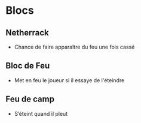 # Blocs

## Netherrack

* Chance de faire apparaître du feu une fois cassé

## Bloc de Feu

* Met en feu le joueur si il essaye de l'éteindre 

## Feu de camp 

* S’éteint quand il pleut 

